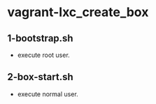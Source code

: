 vagrant-lxc_create_box
======================

1-bootstrap.sh
----

* execute root user.


2-box-start.sh
----
* execute normal user.
